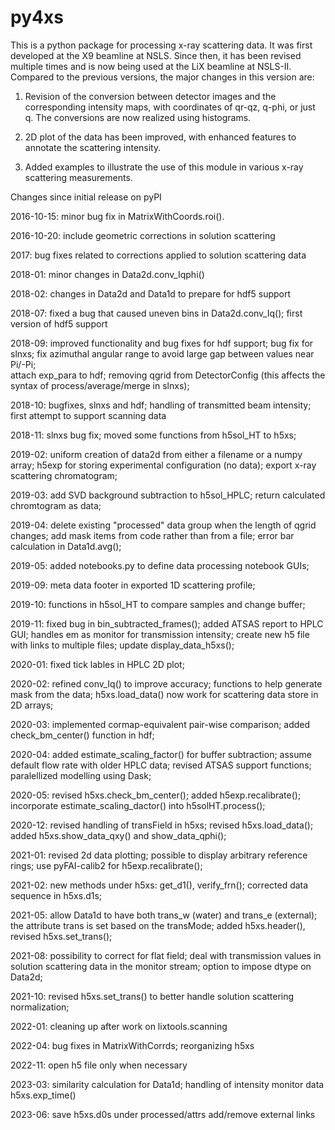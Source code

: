 # py4xs

This is a python package for processing x-ray scattering data. It 
was first developed at the X9 beamline at NSLS. Since then, it has been 
revised multiple times and is now being used at the LiX beamline at NSLS-II. 
Compared to the previous versions, the major changes in this version are:

1. Revision of the conversion between detector images and the corresponding
intensity maps, with coordinates of qr-qz, q-phi, or just q. The conversions
are now realized using histograms. 

2. 2D plot of the data has been improved, with enhanced features to annotate 
the scattering intensity.

3. Added examples to illustrate the use of this module in various x-ray
scattering measurements. 



Changes since initial release on pyPI

2016-10-15:
minor bug fix in MatrixWithCoords.roi().

2016-10-20:
include geometric corrections in solution scattering 

2017:
bug fixes related to corrections applied to solution scattering data

2018-01: 
minor changes in Data2d.conv_Iqphi()

2018-02:
changes in Data2d and Data1d to prepare for hdf5 support

2018-07:
fixed a bug that caused uneven bins in Data2d.conv_Iq(); 
first version of hdf5 support

2018-09:
improved functionality and bug fixes for hdf support; 
bug fix for slnxs; 
fix azimuthal angular range to avoid large gap between values near Pi/-Pi;  
attach exp_para to hdf; 
removing qgrid from DetectorConfig (this affects the syntax of process/average/merge in slnxs); 

2018-10:
bugfixes, slnxs and hdf; 
handling of transmitted beam intensity;
first attempt to support scanning data 

2018-11:
slnxs bug fix; moved some functions from h5sol_HT to h5xs;

2019-02:
uniform creation of data2d from either a filename or a numpy array;
h5exp for storing experimental configuration (no data);
export x-ray scattering chromatogram;

2019-03:
add SVD background subtraction to h5sol_HPLC;
return calculated chromtogram as data;

2019-04:
delete existing "processed" data group when the length of qgrid changes;
add mask items from code rather than from a file;
error bar calculation in Data1d.avg();

2019-05:
added notebooks.py to define data processing notebook GUIs;

2019-09:
meta data footer in exported 1D scattering profile;

2019-10:
functions in h5sol_HT to compare samples and change buffer;

2019-11:
fixed bug in bin_subtracted_frames(); added ATSAS report to HPLC GUI;
handles em as monitor for transmission intensity;
create new h5 file with links to multiple files; update display_data_h5xs();

2020-01:
fixed tick lables in HPLC 2D plot;

2020-02:
refined conv_Iq() to improve accuracy;
functions to help generate mask from the data;
h5xs.load_data() now work for scattering data store in 2D arrays;

2020-03:
implemented cormap-equivalent pair-wise comparison;
added check_bm_center() function in hdf;

2020-04:
added estimate_scaling_factor() for buffer subtraction;
assume default flow rate with older HPLC data;
revised ATSAS support functions; paralellized modelling using Dask;

2020-05:
revised h5xs.check_bm_center();
added h5exp.recalibrate();
incorporate estimate_scaling_dactor() into h5solHT.process();

2020-12:
revised handling of transField in h5xs;
revised h5xs.load_data();
added h5xs.show_data_qxy() and show_data_qphi();

2021-01:
revised 2d data plotting; possible to display arbitrary reference rings;
use pyFAI-calib2 for h5exp.recalibrate();

2021-02:
new methods under h5xs: get_d1(), verify_frn();
corrected data sequence in h5xs.d1s;

2021-05:
allow Data1d to have both trans_w (water) and trans_e (external);
the attribute trans is set based on the transMode;
added h5xs.header(), revised h5xs.set_trans();

2021-08:
possibility to correct for flat field;
deal with transmission values in solution scattering data in the monitor stream;
option to impose dtype on Data2d;

2021-10:
revised h5xs.set_trans() to better handle solution scattering normalization;

2022-01:
cleaning up after work on lixtools.scanning

2022-04:
bug fixes in MatrixWithCorrds; reorganizing h5xs

2022-11:
open h5 file only when necessary

2023-03:
similarity calculation for Data1d; handling of intensity monitor data
h5xs.exp_time() 

2023-06:
save h5xs.d0s under processed/attrs
add/remove external links
